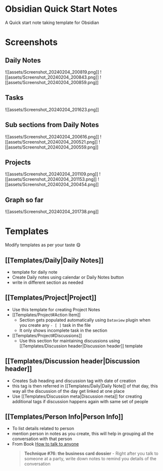 
# Obsidian Quick Start Notes

A Quick start note taking template for Obsidian

# Screenshots

## Daily Notes

![[assets/Screenshot_20240204_200819.png]]
![[assets/Screenshot_20240204_200843.png]]
![[assets/Screenshot_20240204_200859.png]]

## Tasks

![[assets/Screenshot_20240204_201623.png]]

## Sub sections from Daily Notes
 
![[assets/Screenshot_20240204_200616.png]]
![[assets/Screenshot_20240204_200521.png]]
![[assets/Screenshot_20240204_200559.png]]

## Projects

![[assets/Screenshot_20240204_201109.png]]
![[assets/Screenshot_20240204_201153.png]]
![[assets/Screenshot_20240204_200454.png]]

## Graph so far

![[assets/Screenshot_20240204_201738.png]]

# Templates

Modify templates  as per your taste 😋

## [[Templates/Daily|Daily Notes]]

- template for daily note
- Create Daily notes using calendar or Daily Notes button
- write in different section as needed
## [[Templates/Project|Project]]

- Use this template for creating Project Notes
- [[Templates/Project#Action Item]] 
	- Section gets populated automatically using `Dataview` plugin when you create any `- [ ]` task in the file  
	- It only shows incomplete task in the section
- [[Templates/Project#Discussions]]
	- Use this section for maintaining discussions using [[Templates/Discussion header|Discussion header]] template
## [[Templates/Discussion header|Discussion header]]

- Creates Sub heading and discussion tag with date of creation
- this tag is then referred in [[Templates/Daily|Daily Note]] of that day, this way all the discussion of the day get linked at one place
- Use [[Templates/Discussion meta|Discussion meta]] for creating additional tags if discussion happens again with same set of people

## [[Templates/Person Info|Person Info]]

- To list details related to person
- mention person in notes as you create, this will help in grouping all the conversation with that person
- From Book [How to talk to anyone](https://www.goodreads.com/en/book/show/35210)
	> **Technique #76: the business card dossier**
		- Right after you talk to someone at a party, write down notes to remind you details of the conversation